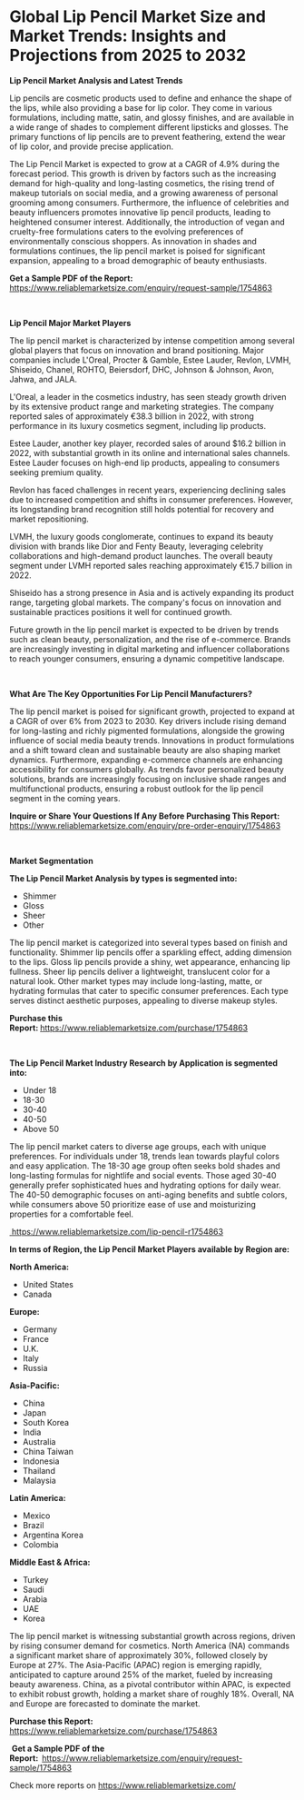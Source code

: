 <p><h1>Global Lip Pencil Market Size and Market Trends: Insights and Projections from 2025 to 2032</h1></p><p><strong>Lip Pencil Market Analysis and Latest Trends</strong></p>
<p><p>Lip pencils are cosmetic products used to define and enhance the shape of the lips, while also providing a base for lip color. They come in various formulations, including matte, satin, and glossy finishes, and are available in a wide range of shades to complement different lipsticks and glosses. The primary functions of lip pencils are to prevent feathering, extend the wear of lip color, and provide precise application.</p><p>The Lip Pencil Market is expected to grow at a CAGR of 4.9% during the forecast period. This growth is driven by factors such as the increasing demand for high-quality and long-lasting cosmetics, the rising trend of makeup tutorials on social media, and a growing awareness of personal grooming among consumers. Furthermore, the influence of celebrities and beauty influencers promotes innovative lip pencil products, leading to heightened consumer interest. Additionally, the introduction of vegan and cruelty-free formulations caters to the evolving preferences of environmentally conscious shoppers. As innovation in shades and formulations continues, the lip pencil market is poised for significant expansion, appealing to a broad demographic of beauty enthusiasts.</p></p>
<p><strong>Get a Sample PDF of the Report:&nbsp;</strong> <a href="https://www.reliablemarketsize.com/enquiry/request-sample/1754863?utm_campaign=3172&utm_medium=2&utm_source=Github&utm_content=ia&utm_term=04042025&utm_id=lip-pencil">https://www.reliablemarketsize.com/enquiry/request-sample/1754863</a></p>
<p>&nbsp;</p>
<p><strong>Lip Pencil Major Market Players</strong></p>
<p><p>The lip pencil market is characterized by intense competition among several global players that focus on innovation and brand positioning. Major companies include L'Oreal, Procter & Gamble, Estee Lauder, Revlon, LVMH, Shiseido, Chanel, ROHTO, Beiersdorf, DHC, Johnson & Johnson, Avon, Jahwa, and JALA.</p><p>L'Oreal, a leader in the cosmetics industry, has seen steady growth driven by its extensive product range and marketing strategies. The company reported sales of approximately €38.3 billion in 2022, with strong performance in its luxury cosmetics segment, including lip products.</p><p>Estee Lauder, another key player, recorded sales of around $16.2 billion in 2022, with substantial growth in its online and international sales channels. Estee Lauder focuses on high-end lip products, appealing to consumers seeking premium quality.</p><p>Revlon has faced challenges in recent years, experiencing declining sales due to increased competition and shifts in consumer preferences. However, its longstanding brand recognition still holds potential for recovery and market repositioning.</p><p>LVMH, the luxury goods conglomerate, continues to expand its beauty division with brands like Dior and Fenty Beauty, leveraging celebrity collaborations and high-demand product launches. The overall beauty segment under LVMH reported sales reaching approximately €15.7 billion in 2022.</p><p>Shiseido has a strong presence in Asia and is actively expanding its product range, targeting global markets. The company's focus on innovation and sustainable practices positions it well for continued growth.</p><p>Future growth in the lip pencil market is expected to be driven by trends such as clean beauty, personalization, and the rise of e-commerce. Brands are increasingly investing in digital marketing and influencer collaborations to reach younger consumers, ensuring a dynamic competitive landscape.</p></p>
<p>&nbsp;</p>
<p><strong>What Are The Key Opportunities For Lip Pencil Manufacturers?</strong></p>
<p><p>The lip pencil market is poised for significant growth, projected to expand at a CAGR of over 6% from 2023 to 2030. Key drivers include rising demand for long-lasting and richly pigmented formulations, alongside the growing influence of social media beauty trends. Innovations in product formulations and a shift toward clean and sustainable beauty are also shaping market dynamics. Furthermore, expanding e-commerce channels are enhancing accessibility for consumers globally. As trends favor personalized beauty solutions, brands are increasingly focusing on inclusive shade ranges and multifunctional products, ensuring a robust outlook for the lip pencil segment in the coming years.</p></p>
<p><strong>Inquire or Share Your Questions If Any Before Purchasing This Report:</strong> <a href="https://www.reliablemarketsize.com/enquiry/pre-order-enquiry/1754863?utm_campaign=3172&utm_medium=2&utm_source=Github&utm_content=ia&utm_term=04042025&utm_id=lip-pencil">https://www.reliablemarketsize.com/enquiry/pre-order-enquiry/1754863</a></p>
<p>&nbsp;</p>
<p><strong>Market Segmentation</strong></p>
<p><strong>The Lip Pencil Market Analysis by types is segmented into:</strong></p>
<p><ul><li>Shimmer</li><li>Gloss</li><li>Sheer</li><li>Other</li></ul></p>
<p><p>The lip pencil market is categorized into several types based on finish and functionality. Shimmer lip pencils offer a sparkling effect, adding dimension to the lips. Gloss lip pencils provide a shiny, wet appearance, enhancing lip fullness. Sheer lip pencils deliver a lightweight, translucent color for a natural look. Other market types may include long-lasting, matte, or hydrating formulas that cater to specific consumer preferences. Each type serves distinct aesthetic purposes, appealing to diverse makeup styles.</p></p>
<p><strong>Purchase this Report:&nbsp;</strong><a href="https://www.reliablemarketsize.com/purchase/1754863?utm_campaign=3172&utm_medium=2&utm_source=Github&utm_content=ia&utm_term=04042025&utm_id=lip-pencil">https://www.reliablemarketsize.com/purchase/1754863</a></p>
<p>&nbsp;</p>
<p><strong>The Lip Pencil Market Industry Research by Application is segmented into:</strong></p>
<p><ul><li>Under 18</li><li>18-30</li><li>30-40</li><li>40-50</li><li>Above 50</li></ul></p>
<p><p>The lip pencil market caters to diverse age groups, each with unique preferences. For individuals under 18, trends lean towards playful colors and easy application. The 18-30 age group often seeks bold shades and long-lasting formulas for nightlife and social events. Those aged 30-40 generally prefer sophisticated hues and hydrating options for daily wear. The 40-50 demographic focuses on anti-aging benefits and subtle colors, while consumers above 50 prioritize ease of use and moisturizing properties for a comfortable feel.</p></p>
<p><a href="https://www.reliablemarketsize.com/lip-pencil-r1754863?utm_campaign=3172&utm_medium=2&utm_source=Github&utm_content=ia&utm_term=04042025&utm_id=lip-pencil">&nbsp;https://www.reliablemarketsize.com/lip-pencil-r1754863</a></p>
<p><strong>In terms of Region, the Lip Pencil Market Players available by Region are:</strong></p>
<p>
    <p> <strong> North America: </strong>
        <ul>
            <li>United States</li>
            <li>Canada</li>
        </ul>
        </p> 
    <p> <strong> Europe: </strong>
        <ul>
            <li>Germany</li>
            <li>France</li>
            <li>U.K.</li>
            <li>Italy</li>
            <li>Russia</li>
        </ul>
        </p> 
    <p> <strong> Asia-Pacific: </strong>
        <ul>
            <li>China</li>
            <li>Japan</li>
            <li>South Korea</li>
            <li>India</li>
            <li>Australia</li>
            <li>China Taiwan</li>
            <li>Indonesia</li>
            <li>Thailand</li>
            <li>Malaysia</li>
        </ul>
        </p> 
    <p> <strong> Latin America: </strong>
        <ul>
            <li>Mexico</li>
            <li>Brazil</li>
            <li>Argentina Korea</li>
            <li>Colombia</li>
        </ul>
        </p> 
    <p> <strong> Middle East & Africa: </strong>
        <ul>
            <li>Turkey</li>
            <li>Saudi</li>
            <li>Arabia</li>
            <li>UAE</li>
            <li>Korea</li>
        </ul>
    </p>
    </p>
<p><p>The lip pencil market is witnessing substantial growth across regions, driven by rising consumer demand for cosmetics. North America (NA) commands a significant market share of approximately 30%, followed closely by Europe at 27%. The Asia-Pacific (APAC) region is emerging rapidly, anticipated to capture around 25% of the market, fueled by increasing beauty awareness. China, as a pivotal contributor within APAC, is expected to exhibit robust growth, holding a market share of roughly 18%. Overall, NA and Europe are forecasted to dominate the market.</p></p>
<p><strong>Purchase this Report: </strong><a href="https://www.reliablemarketsize.com/purchase/1754863?utm_campaign=3172&utm_medium=2&utm_source=Github&utm_content=ia&utm_term=04042025&utm_id=lip-pencil">https://www.reliablemarketsize.com/purchase/1754863</a></p>
<p>&nbsp;<strong>Get a Sample PDF of the Report:&nbsp;&nbsp;</strong><a href="https://www.reliablemarketsize.com/enquiry/request-sample/1754863?utm_campaign=3172&utm_medium=2&utm_source=Github&utm_content=ia&utm_term=04042025&utm_id=lip-pencil">https://www.reliablemarketsize.com/enquiry/request-sample/1754863</a></p>
<p><strong></strong></p>
<p>Check more reports on <a href="https://www.reliablemarketsize.com/?utm_campaign=3172&utm_medium=2&utm_source=Github&utm_content=ia&utm_term=04042025&utm_id=lip-pencil">https://www.reliablemarketsize.com/</a></p>